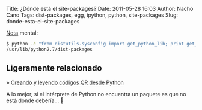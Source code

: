 Title: ¿Dónde está el site-packages?
Date: 2011-05-28 16:03
Author: Nacho Cano
Tags: dist-packages, egg, ipython, python, site-packages
Slug: donde-esta-el-site-packages

[Nota][] mental:

```bash
$ python -c "from distutils.sysconfig import get_python_lib; print get_python_lib()"
/usr/lib/python2.7/dist-packages
```

Ligeramente relacionado
-----------------------

» [Creando y leyendo códigos QR desde Python][]

A lo mejor, si el intérprete de Python no encuentra un paquete es que no
está donde debería... :facepalm:

  [Nota]: http://docs.djangoproject.com/en/dev/topics/install/?from=olddocs#remove-any-old-versions-of-django
    "Nota"
  [Creando y leyendo códigos QR desde Python]: {filename}/admin/creando-y-leyendo-codigos-qr-desde-python.md
    "Creando y leyendo códigos QR desde Python"
